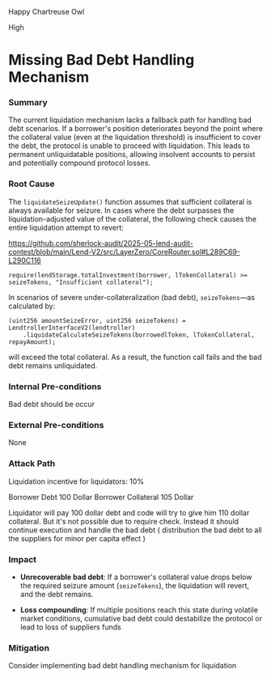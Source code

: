 Happy Chartreuse Owl

High

# Missing Bad Debt Handling Mechanism

### Summary

The current liquidation mechanism lacks a fallback path for handling bad debt scenarios. If a borrower's position deteriorates beyond the point where the collateral value (even at the liquidation threshold) is insufficient to cover the debt, the protocol is unable to proceed with liquidation. This leads to permanent unliquidatable positions, allowing insolvent accounts to persist and potentially compound protocol losses.


### Root Cause

The `liquidateSeizeUpdate()` function assumes that sufficient collateral is always available for seizure. In cases where the debt surpasses the liquidation-adjusted value of the collateral, the following check causes the entire liquidation attempt to revert:

https://github.com/sherlock-audit/2025-05-lend-audit-contest/blob/main/Lend-V2/src/LayerZero/CoreRouter.sol#L289C69-L290C116

```solidity
require(lendStorage.totalInvestment(borrower, lTokenCollateral) >= seizeTokens, "Insufficient collateral");
```

In scenarios of severe under-collateralization (bad debt), `seizeTokens`—as calculated by:

```solidity
(uint256 amountSeizeError, uint256 seizeTokens) = LendtrollerInterfaceV2(lendtroller)
    .liquidateCalculateSeizeTokens(borrowedlToken, lTokenCollateral, repayAmount);
```

will exceed the total collateral. As a result, the function call fails and the bad debt remains unliquidated.

### Internal Pre-conditions

Bad debt should be occur

### External Pre-conditions

None

### Attack Path

Liquidation incentive for liquidators: 10%

Borrower Debt 100 Dollar
Borrower Collateral 105 Dollar

Liquidator will pay 100 dollar debt and code will try to give him 110 dollar collateral. But it's not possible due to require check. Instead it should continue execution and handle the bad debt ( distribution the bad debt to all the suppliers for minor per capita effect )

### Impact

* **Unrecoverable bad debt**: If a borrower's collateral value drops below the required seizure amount (`seizeTokens`), the liquidation will revert, and the debt remains.

* **Loss compounding**: If multiple positions reach this state during volatile market conditions, cumulative bad debt could destabilize the protocol or lead to loss of suppliers funds



### Mitigation

Consider implementing bad debt handling mechanism for liquidation